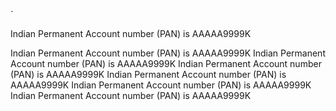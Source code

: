 `


Indian Permanent Account number (PAN) is AAAAA9999K



Indian Permanent Account number (PAN) is AAAAA9999K
Indian Permanent Account number (PAN) is AAAAA9999K
Indian Permanent Account number (PAN) is AAAAA9999K
Indian Permanent Account number (PAN) is AAAAA9999K
Indian Permanent Account number (PAN) is AAAAA9999K
Indian Permanent Account number (PAN) is AAAAA9999K

